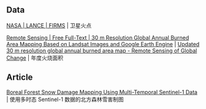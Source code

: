 
## Data

[NASA | LANCE | FIRMS](https://firms.modaps.eosdis.nasa.gov/map/) | 卫星火点

[Remote Sensing | Free Full-Text | 30 m Resolution Global Annual Burned Area Mapping Based on Landsat Images and Google Earth Engine](https://www.mdpi.com/2072-4292/11/5/489) | [Updated 30 m resolution global annual burned area map - Remote Sensing of Global Change](https://vapd.gitlab.io/post/gabam/) | 年度火烧面积

## Article

[Boreal Forest Snow Damage Mapping Using Multi-Temporal Sentinel-1 Data](https://www.mdpi.com/2072-4292/11/4/384) | 使用多时态 Sentinel-1 数据的北方森林雪害制图

